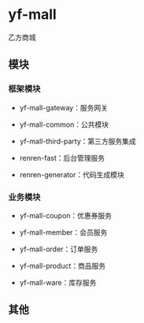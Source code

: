 # yf-mall

乙方商城

## 模块

### 框架模块

- yf-mall-gateway：服务网关

- yf-mall-common：公共模块

- yf-mall-third-party：第三方服务集成

- renren-fast：后台管理服务

- renren-generator：代码生成模块

### 业务模块

- yf-mall-coupon：优惠券服务

- yf-mall-member：会员服务

- yf-mall-order：订单服务

- yf-mall-product：商品服务

- yf-mall-ware：库存服务

## 其他